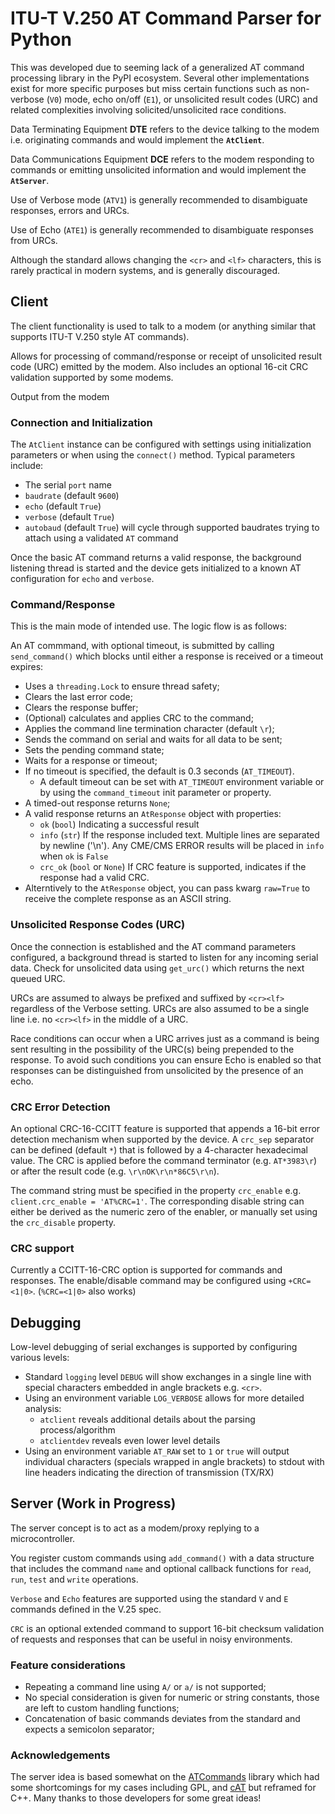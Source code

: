 # ITU-T V.250 AT Command Parser for Python

This was developed due to seeming lack of a generalized AT command processing
library in the PyPI ecosystem. Several other implementations exist for more
specific purposes but miss certain functions such as non-verbose (`V0`) mode,
echo on/off (`E1`), or unsolicited result codes (URC) and related complexities
involving solicited/unsolicited race conditions.

Data Terminating Equipment **DTE** refers to the device talking to the modem
i.e. originating commands and would implement the **`AtClient`**.

Data Communications Equipment **DCE** refers to the modem responding to commands
or emitting unsolicited information and would implement the **`AtServer`**.

Use of Verbose mode (`ATV1`) is generally recommended to disambiguate responses, 
errors and URCs.

Use of Echo (`ATE1`) is generally recommended to disambiguate responses from
URCs.

Although the standard allows changing the `<cr>` and `<lf>` characters, this
is rarely practical in modern systems, and is generally discouraged.

## Client

The client functionality is used to talk to a modem (or anything similar that
supports ITU-T V.250 style AT commands).

Allows for processing of command/response or receipt of unsolicited result code
(URC) emitted by the modem. Also includes an optional 16-cit CRC validation
supported by some modems.

Output from the modem 

### Connection and Initialization

The `AtClient` instance can be configured with settings using initialization
parameters or when using the `connect()` method. Typical parameters include:
* The serial `port` name
* `baudrate` (default `9600`)
* `echo` (default `True`)
* `verbose` (default `True`)
* `autobaud` (default `True`) will cycle through supported baudrates trying to
attach using a validated `AT` command

Once the basic AT command returns a valid response, the background listening
thread is started and the device gets initialized to a known AT configuration
for `echo` and `verbose`.

### Command/Response

This is the main mode of intended use. The logic flow is as follows:

An AT commmand, with optional timeout, is submitted by calling `send_command()`
which blocks until either a response is received or a timeout expires:
* Uses a `threading.Lock` to ensure thread safety;
* Clears the last error code;
* Clears the response buffer;
* (Optional) calculates and applies CRC to the command;
* Applies the command line termination character (default `\r`);
* Sends the command on serial and waits for all data to be sent;
* Sets the pending command state;
* Waits for a response or timeout;
* If no timeout is specified, the default is 0.3 seconds (`AT_TIMEOUT`).
    * A default timeout can be set with `AT_TIMEOUT` environment variable
    or by using the `command_timeout` init parameter or property.
* A timed-out response returns `None`;
* A valid response returns an `AtResponse` object with properties:
    * `ok` (`bool`) Indicating a successful result
    * `info` (`str`) If the response included text. Multiple lines are
    separated by newline ('\n').
    Any CME/CMS ERROR results will be placed in `info` when `ok` is `False`
    * `crc_ok` (`bool` or `None`) If CRC feature is supported, indicates if
    the response had a valid CRC.
* Alterntively to the `AtResponse` object, you can pass kwarg `raw=True` to
receive the complete response as an ASCII string.

### Unsolicited Response Codes (URC)

Once the connection is established and the AT command parameters configured,
a background thread is started to listen for any incoming serial data.
Check for unsolicited data using `get_urc()` which returns the next queued URC.

URCs are assumed to always be prefixed and suffixed by `<cr><lf>` regardless
of the Verbose setting. URCs are also assumed to be a single line
i.e. no `<cr><lf>` in the middle of a URC.

Race conditions can occur when a URC arrives just as a command is being sent
resulting in the possibility of the URC(s) being prepended to the response.
To avoid such conditions you can ensure Echo is enabled so that responses can
be distinguished from unsolicited by the presence of an echo.

### CRC Error Detection

An optional CRC-16-CCITT feature is supported that appends a 16-bit error
detection mechanism when supported by the device. A `crc_sep` separator
can be defined (default `*`) that is followed by a 4-character hexadecimal
value. The CRC is applied before the command terminator
(e.g. `AT*3983\r`) or after the result code (e.g. `\r\nOK\r\n*86C5\r\n`).

The command string must be specified in the property `crc_enable`
e.g. `client.crc_enable = 'AT%CRC=1'`.
The corresponding disable string can either be derived as the numeric zero of
the enabler, or manually set using the `crc_disable` property.

<!--
### Lecacy Client

The original version of this library operated as follows and is supported.
This approach can also be used to retrieve *full raw* responses including all
formatting characters.

#### Legacy Command/Response support

1. AT commmand, with optional timeout, is submitted by a function call
`send_at_command()` which:
    * If a prior command is pending (TBC thread-safe) waits for a `ready`
    Event to be set by the completion of the prior command;
    * Clears the last error code;
    * Clears the receive buffer;
    * (Optional) calculates and applies CRC to the command;
    * Applies the command line termination character (default `\r`);
    * Sends the command on serial and waits for all data to be sent;
    * Sets the pending command state;
    * Calls an internal response parsing function and returns an `AtErrorCode`
    code, with 0 (`OK`) indicating success;
    * If no timeout is specified, the default is 1 second
    (`AT_TIMEOUT`).

2. Response parsing:
    * Transitions through states `ECHO`, `RESPONSE`, (*optional*) `CRC`
    to either `OK` or `ERROR`;
    * If timeout is exceeded, parsing stops and indicates
    `AtErrorCode.ERR_TIMEOUT`;
    * (Optional) validation of checksum, failure indicates
    `AtErrorCode.ERR_CMD_CRC`;
    * Other modem error codes received will be indicated transparently;
    * Successful parsing will place the response into a buffer for retrieval;
    * Sets the last error code or `OK` (0) if successful;
    * Clears the pending command state, and sets the `ready` Event.

3. Retrieval of successful response is done using `get_response()`
with an optional `prefix` to remove.
All other leading/trailing whitespace is removed, and multi-line responses are
separated by a single line feed (`\n`). Retrieval clears the *get* buffer.

    >[!NOTE]
    >Optional parameter `clean = False` will return the full raw response with
    all formatting characters.

4. A function `last_error_code()` is intended to be defined for modems
that support this concept (e.g. query `S80?` on Orbcomm satellite modem).

#### Legacy Unsolicited Result Codes (URC)

Some modems emit unsolicited codes. In these cases it is recommended that the
application checks/retrieves any URC(s) prior to submitting any AT command.

`check_urc()` simply checks if any serial data is waiting when no AT command is
pending, and if present parses until both command line termination and response
formatting character have been received or timeout (default 1 second
`AT_URC_TIMEOUT`).
URC data is placed in the *get* buffer and retrieved in the same way as a
commmand response.
-->

### CRC support

Currently a CCITT-16-CRC option is supported for commands and responses. The
enable/disable command may be configured using `+CRC=<1|0>`.
(`%CRC=<1|0>` also works)

## Debugging

Low-level debugging of serial exchanges is supported by configuring various
levels:

* Standard `logging` level `DEBUG` will show exchanges in a single line with
special characters embedded in angle brackets e.g. `<cr>`.
* Using an environment variable `LOG_VERBOSE` allows for more detailed analysis:
    * `atclient` reveals additional details about the parsing process/algorithm
    * `atclientdev` reveals even lower level details
* Using an environment variable `AT_RAW` set to `1` or `true` will output
individual characters (specials wrapped in angle brackets) to stdout
with line headers indicating the direction of transmission (TX/RX)

## Server (Work in Progress)

The server concept is to act as a modem/proxy replying to a microcontroller.

You register custom commands using `add_command()` with a data structure that
includes the command `name` and optional callback functions for `read`, `run`,
`test` and `write` operations.

`Verbose` and `Echo` features are supported using the standard `V` and `E`
commands defined in the V.25 spec.

`CRC` is an optional extended command to support 16-bit checksum validation of
requests and responses that can be useful in noisy environments.

### Feature considerations

* Repeating a command line using `A/` or `a/` is not supported;
* No special consideration is given for numeric or string constants, those are
left to custom handling functions;
* Concatenation of basic commands deviates from the standard and expects a
semicolon separator;

### Acknowledgements

The server idea is based somewhat on the
[ATCommands](https://github.com/yourapiexpert/ATCommands)
library which had some shortcomings for my cases including GPL, and
[cAT](https://github.com/marcinbor85/cAT) but reframed for C++.
Many thanks to those developers for some great ideas!